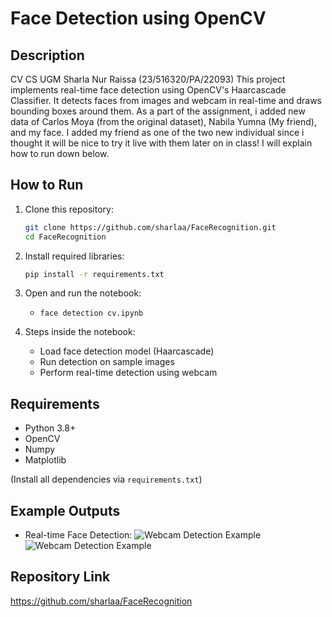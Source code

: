 # Face Detection using OpenCV

## Description
CV CS UGM
Sharla Nur Raissa (23/516320/PA/22093)
This project implements real-time face detection using OpenCV's Haarcascade Classifier. It detects faces from images and webcam in real-time and draws bounding boxes around them. As a part of the assignment, i added new data of Carlos Moya (from the original dataset), Nabila Yumna (My friend), and my face. I added my friend as one of the two new individual since i thought it will be nice to try it live with them later on in class! I will explain how to run down below.

## How to Run

1. Clone this repository:
    ```bash
    git clone https://github.com/sharlaa/FaceRecognition.git
    cd FaceRecognition
    ```

2. Install required libraries:
    ```bash
    pip install -r requirements.txt
    ```

3. Open and run the notebook:
    - `face detection cv.ipynb`

4. Steps inside the notebook:
    - Load face detection model (Haarcascade)
    - Run detection on sample images
    - Perform real-time detection using webcam

## Requirements
- Python 3.8+
- OpenCV
- Numpy
- Matplotlib

(Install all dependencies via `requirements.txt`)

## Example Outputs
- Real-time Face Detection:
  ![Webcam Detection Example](screenshots/detection_sharla_raissa.png)
  ![Webcam Detection Example](screenshots/detection_george.png)

## Repository Link
https://github.com/sharlaa/FaceRecognition


